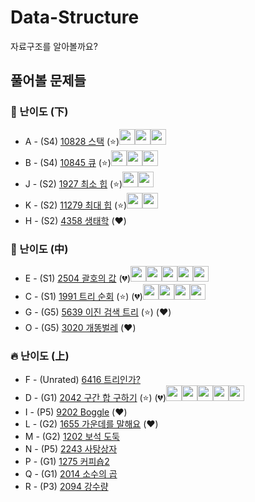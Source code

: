 # Data-Structure
자료구조를 알아볼까요?
## 풀어볼 문제들

### :watermelon: 난이도 (下)
+ A - (S4) [10828 스택](https://www.acmicpc.net/problem/10828) (:star:)[<img src = "https://github.com/sulogc.png" width="25" height="25">](./Code/10828/10828_L.py)[<img src = "https://github.com/wocjs.png" width="25" height="25">](./Code/10828/10828_H.py)[<img src = "https://github.com/Haaarimmm.png" width="25" height="25">](./Code/10828/10828_K.py)
+ B - (S4) [10845 큐](https://www.acmicpc.net/problem/10845) (:star:)[<img src = "https://github.com/sulogc.png" width="25" height="25">](./Code/10845/10845_L.py)[<img src = "https://github.com/wocjs.png" width="25" height="25">](./Code/10845/10845_H.py)[<img src = "https://github.com/Haaarimmm.png" width="25" height="25">](./Code/10845/10845_K.py)
+ J - (S2) [1927 최소 힙](https://www.acmicpc.net/problem/1927)  (:star:)[<img src = "https://github.com/sulogc.png" width="25" height="25">](./Code/1927/1927_L.py)[<img src = "https://github.com/wocjs.png" width="25" height="25">](./Code/1927/1927_H.py)
+ K - (S2) [11279 최대 힙](https://www.acmicpc.net/problem/11279)  (:star:)[<img src = "https://github.com/sulogc.png" width="25" height="25">](./Code/11279/11279_L.py)[<img src = "https://github.com/wocjs.png" width="25" height="25">](./Code/11279/11279_H.py)
+ H - (S2) [4358 생태학](https://www.acmicpc.net/problem/4358) (:heart:)


### :evergreen_tree: 난이도 (中)
+ E - (S1) [2504 괄호의 값](https://www.acmicpc.net/problem/2504) (💔)[<img src = "https://github.com/wocjs.png" width="25" height="25">](./Code/2504/2504_H.py)[<img src = "https://github.com/sulogc.png" width="25" height="25">](./Code/2504/2504_L.py)[<img src = "https://github.com/Frog-Slayer.png" width="25" height="25">](./Code/2504/2504_P.cpp)[<img src = "https://github.com/Haaarimmm.png" width="25" height="25">](./Code/2504/2504_K.py)[<img src = "https://github.com/suchshin.png" width="25" height="25">](./Code/2504/2504_S.py)
+ C - (S1) [1991 트리 순회](https://www.acmicpc.net/problem/1991) (:star:) (💔)[<img src = "https://github.com/wocjs.png" width="25" height="25">](./Code/1991/1991_H.py)[<img src = "https://github.com/sulogc.png" width="25" height="25">](./Code/1991/1991_L.py)[<img src = "https://github.com/Frog-Slayer.png" width="25" height="25">](./Code/1991/1991_P.cpp)[<img src = "https://github.com/Haaarimmm.png" width="25" height="25">](./Code/1991/1991_K.py)
+ G - (G5) [5639 이진 검색 트리](https://www.acmicpc.net/problem/5639) (:star:) (:heart:)
+ O - (G5) [3020 개똥벌레](https://www.acmicpc.net/problem/3020) (:heart:)

### :fire: 난이도 (上)
+ F - (Unrated) [6416 트리인가?](https://www.acmicpc.net/problem/6416) 
+ D - (G1) [2042 구간 합 구하기](https://www.acmicpc.net/problem/2042)  (:star:) (💔)[<img src = "https://github.com/suchshin.png" width="25" height="25">](./Code/2042/2042_S.py)[<img src = "https://github.com/Frog-Slayer.png" width="25" height="25">](./Code/2042/2042_P.cpp)[<img src = "https://github.com/wocjs.png" width="25" height="25">](./Code/2042/2042_H.py)[<img src = "https://github.com/sulogc.png" width="25" height="25">](./Code/2042/2042_L.py)[<img src = "https://github.com/Haaarimmm.png" width="25" height="25">](./Code/2042/2042_K.py)
+ I - (P5) [9202 Boggle](https://www.acmicpc.net/problem/9202) (:heart:)
+ L - (G2) [1655 가운데를 말해요](https://www.acmicpc.net/problem/1655) (:heart:)
+ M - (G2) [1202 보석 도둑](https://www.acmicpc.net/problem/1202)
+ N - (P5) [2243 사탕상자](https://www.acmicpc.net/problem/2243)
+ P - (G1) [1275 커피숍2](https://www.acmicpc.net/problem/1275)
+ Q - (G1) [2014 소수의 곱](https://www.acmicpc.net/problem/2014)
+ R - (P3) [2094 강수량](https://www.acmicpc.net/problem/2094)







